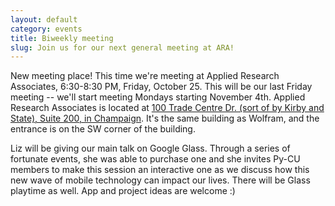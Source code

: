 ```yaml
---
layout: default
category: events
title: Biweekly meeting
slug: Join us for our next general meeting at ARA!
---
```


New meeting place!  This time we're meeting at Applied Research Associates,
6:30-8:30 PM, Friday, October 25. This will be our last Friday meeting -- we'll
start meeting Mondays starting November 4th. Applied Research Associates is
located at <a href="http://goo.gl/maps/zHrEm">100 Trade Centre Dr.  (sort of by
Kirby and State), Suite 200, in Champaign</a>. It's the same building as Wolfram, and the entrance is on the SW corner of the building.

Liz will be giving our main talk on Google Glass. Through a series of fortunate events, she was able to purchase one and she invites Py-CU members to make this session an interactive one as we discuss how this new wave of mobile technology can impact our lives. There will be Glass playtime as well. App and project ideas are welcome :)

